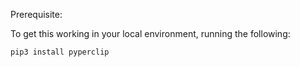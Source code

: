 Prerequisite:

To get this working in your local environment, running the following:

```pip3 install pyperclip```